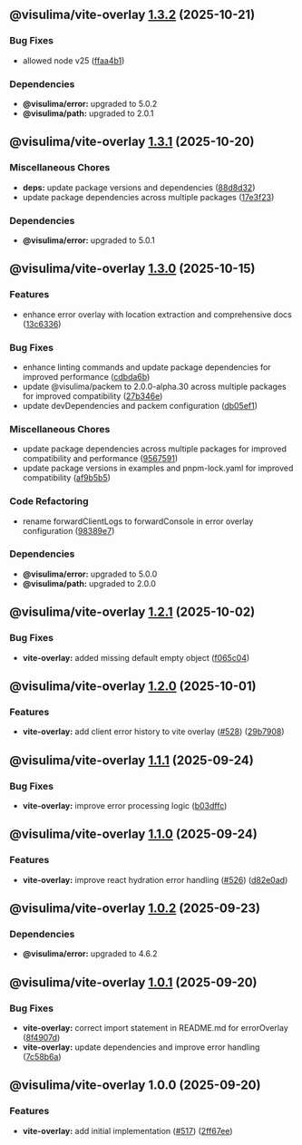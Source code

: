 ## @visulima/vite-overlay [1.3.2](https://github.com/visulima/visulima/compare/@visulima/vite-overlay@1.3.1...@visulima/vite-overlay@1.3.2) (2025-10-21)

### Bug Fixes

* allowed node v25 ([ffaa4b1](https://github.com/visulima/visulima/commit/ffaa4b1ce46b7153594f051f08f9ab7b2686d6ee))


### Dependencies

* **@visulima/error:** upgraded to 5.0.2
* **@visulima/path:** upgraded to 2.0.1

## @visulima/vite-overlay [1.3.1](https://github.com/visulima/visulima/compare/@visulima/vite-overlay@1.3.0...@visulima/vite-overlay@1.3.1) (2025-10-20)

### Miscellaneous Chores

* **deps:** update package versions and dependencies ([88d8d32](https://github.com/visulima/visulima/commit/88d8d32c4629a7a06c8770369191da2cc81087cc))
* update package dependencies across multiple packages ([17e3f23](https://github.com/visulima/visulima/commit/17e3f2377c8a3f98e2eed2192c5adaf6e32558b5))


### Dependencies

* **@visulima/error:** upgraded to 5.0.1

## @visulima/vite-overlay [1.3.0](https://github.com/visulima/visulima/compare/@visulima/vite-overlay@1.2.1...@visulima/vite-overlay@1.3.0) (2025-10-15)

### Features

* enhance error overlay with location extraction and comprehensive docs ([13c6336](https://github.com/visulima/visulima/commit/13c63366c6e4a462f89da56fe10ad4f5d7cf875f))

### Bug Fixes

* enhance linting commands and update package dependencies for improved performance ([cdbda6b](https://github.com/visulima/visulima/commit/cdbda6bd693d0618b58525e8fe10eb45d90eb6f5))
* update @visulima/packem to 2.0.0-alpha.30 across multiple packages for improved compatibility ([27b346e](https://github.com/visulima/visulima/commit/27b346eaa1c0fb0e420d9a9824482028307f4249))
* update devDependencies and packem configuration ([db05ef1](https://github.com/visulima/visulima/commit/db05ef1f50c6efa73be2ab8f1362fa90587fafeb))

### Miscellaneous Chores

* update package dependencies across multiple packages for improved compatibility and performance ([9567591](https://github.com/visulima/visulima/commit/9567591c415da3002f3a4fe08f8caf7ce01ca5f7))
* update package versions in examples and pnpm-lock.yaml for improved compatibility ([af9b5b5](https://github.com/visulima/visulima/commit/af9b5b563c8bcff0ad8da3c51278a13b320cfe96))

### Code Refactoring

* rename forwardClientLogs to forwardConsole in error overlay configuration ([98389e7](https://github.com/visulima/visulima/commit/98389e7e7ef63d8fbbd48fb4595bdeb34c636b37))


### Dependencies

* **@visulima/error:** upgraded to 5.0.0
* **@visulima/path:** upgraded to 2.0.0

## @visulima/vite-overlay [1.2.1](https://github.com/visulima/visulima/compare/@visulima/vite-overlay@1.2.0...@visulima/vite-overlay@1.2.1) (2025-10-02)

### Bug Fixes

* **vite-overlay:**  added missing default empty object ([f065c04](https://github.com/visulima/visulima/commit/f065c049f269613033284ea6b3ad08f66274f00d))

## @visulima/vite-overlay [1.2.0](https://github.com/visulima/visulima/compare/@visulima/vite-overlay@1.1.1...@visulima/vite-overlay@1.2.0) (2025-10-01)

### Features

* **vite-overlay:** add client error history to vite overlay ([#528](https://github.com/visulima/visulima/issues/528)) ([29b7908](https://github.com/visulima/visulima/commit/29b79085f7ffe1b3c14f59f87ef76514eed8291c))

## @visulima/vite-overlay [1.1.1](https://github.com/visulima/visulima/compare/@visulima/vite-overlay@1.1.0...@visulima/vite-overlay@1.1.1) (2025-09-24)

### Bug Fixes

* **vite-overlay:** improve error processing logic ([b03dffc](https://github.com/visulima/visulima/commit/b03dffc589b7aa6d26528ac001cd54d50cdbf7e8))

## @visulima/vite-overlay [1.1.0](https://github.com/visulima/visulima/compare/@visulima/vite-overlay@1.0.2...@visulima/vite-overlay@1.1.0) (2025-09-24)

### Features

* **vite-overlay:** improve react hydration error handling ([#526](https://github.com/visulima/visulima/issues/526)) ([d82e0ad](https://github.com/visulima/visulima/commit/d82e0ad94bafc4c23af0e5d4745c3a23a8d4746f))

## @visulima/vite-overlay [1.0.2](https://github.com/visulima/visulima/compare/@visulima/vite-overlay@1.0.1...@visulima/vite-overlay@1.0.2) (2025-09-23)


### Dependencies

* **@visulima/error:** upgraded to 4.6.2

## @visulima/vite-overlay [1.0.1](https://github.com/visulima/visulima/compare/@visulima/vite-overlay@1.0.0...@visulima/vite-overlay@1.0.1) (2025-09-20)

### Bug Fixes

* **vite-overlay:** correct import statement in README.md for errorOverlay ([8f4907d](https://github.com/visulima/visulima/commit/8f4907d176b05b549616e3b6df98147aea062ac3))
* **vite-overlay:** update dependencies and improve error handling ([7c58b6a](https://github.com/visulima/visulima/commit/7c58b6aca8a84dc2073ecb53dd0513b0f7cc8d60))

## @visulima/vite-overlay 1.0.0 (2025-09-20)

### Features

* **vite-overlay:** add initial implementation ([#517](https://github.com/visulima/visulima/issues/517)) ([2ff67ee](https://github.com/visulima/visulima/commit/2ff67ee316ee517f1c55b39b27a10aebb82dd4b9))
